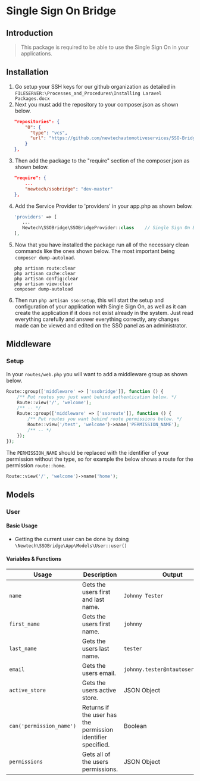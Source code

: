 
# Single Sign On Bridge  
  
## Introduction  
> This package is required to be able to use the Single Sign On in your applications.  
  
## Installation  
1) Go setup your SSH keys for our github organization as detailed in `FILESERVER:\Processes_and_Procedures\Installing Laravel Packages.docx`  
2) Next you must add the repository to your composer.json as shown below.  
```json  
   "repositories": {  
       "0": {  
         "type": "vcs",  
         "url": "https://github.com/newtechautomotiveservices/SSO-Bridge-Package.git"  
       }  
   },  
```  
3) Then add the package to the "require" section of the composer.json as shown below.  
```json  
   "require": {  
       ...  
       "newtech/ssobridge": "dev-master"  
   },  
```  
4) Add the Service Provider to 'providers' in your app.php as shown below.  
```php  
   'providers' => [  
      ...  
      Newtech\SSOBridge\SSOBridgeProvider::class    // Single Sign On Bridge  
   ],  
```  
5) Now that you have installed the package run all of the necessary clean commands like the ones shown below. The most important being `composer dump-autoload`.  
```shell  
   php artisan route:clear  
   php artisan cache:clear  
   php artisan config:clear  
   php artisan view:clear  
   composer dump-autoload  
```  
6) Then run `php artisan sso:setup`, this will start the setup and configuration of your application with Single Sign On, as well as it can create the application if it does not exist already in the system. Just read everything carefully and answer everything correctly, any changes made can be viewed and edited on the SSO panel as an administrator.
## Middleware
### Setup
In your `routes/web.php` you will want to add a middleware group as shown below.
```php
Route::group(['middleware' => ['ssobridge']], function () {  
	/** Put routes you just want behind authentication below. */
	Route::view('/', 'welcome');
	/** -- */
	Route::group(['middleware' => ['ssoroute']], function () {  
		/** Put routes you want behind route permissions below. */
		Route::view('/test', 'welcome')->name('PERMISSION_NAME');
		/** -- */
	});  
});
```
The `PERMISSION_NAME` should be replaced with the identifier of your permission without the type, so for example the below shows a route for the permission `route::home`.
```php
Route::view('/', 'welcome')->name('home');
```
## Models
### User
#### Basic Usage
- Getting the current user can be done by doing `\Newtech\SSOBridge\App\Models\User::user()`
#### Variables & Functions

| Usage  | Description | Output |
| ------------- | ------------- | ------------- |
| `name`  | Gets the users first and last name.  | `Johnny Tester`  |
| `first_name`  | Gets the users first name.  | `johnny`  |
| `last_name`  | Gets the users last name.  | `tester`  |
| `email`  | Gets the users email.  | `johnny.tester@ntautoservices.com`  |
| `active_store`  | Gets the users active store.  | JSON Object  |
| `can('permission_name')`  | Returns if the user has the permission identifier specified.  | Boolean  |
| `permissions`  | Gets all of the users permissions.  | JSON Object  |

